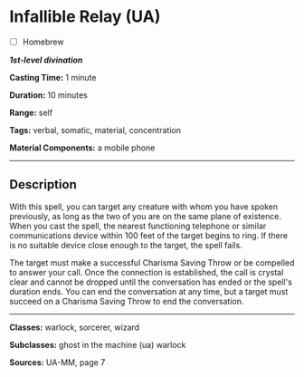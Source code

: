 # Infallible Relay (UA)

- [ ] Homebrew

***1st-level divination***

**Casting Time:** 1 minute

**Duration:** 10 minutes

**Range:** self

**Tags:** verbal, somatic, material, concentration

**Material Components:** a mobile phone

---

## Description
With this spell, you can target any creature with whom you have spoken previously, as long as the two of you are on the same plane of existence.
When you cast the spell, the nearest functioning telephone or similar communications device within 100 feet of the target begins to ring.
If there is no suitable device close enough to the target, the spell fails.

The target must make a successful Charisma Saving Throw or be compelled to answer your call.
Once the connection is established, the call is crystal clear and cannot be dropped until the conversation has ended or the spell's duration ends.
You can end the conversation at any time, but a target must succeed on a Charisma Saving Throw to end the conversation.

---

**Classes:** warlock, sorcerer, wizard

**Subclasses:** ghost in the machine (ua) warlock

**Sources:** UA-MM, page 7
